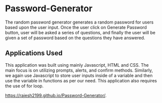 # Password-Generator
The random password generator generates a random password for users based upon the user input. Once the user click on Generate Password button, user will be asked a series of questions, and finally the user will be given a set of password based on the questions they have answered. 

## Applications Used
This application was built using mainly Javascript, HTML and CSS. The main focus is on utilizing prompts, alerts, and confirm methods. Similarly, we again use Javascript to store user inputs inside of a variable and then use the variable in functions as per our need. This application also requires the use of for loop.

https://rajesh2199.github.io/Password-Generator/.
